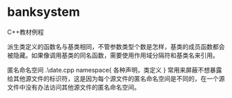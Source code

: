 # banksystem
C++教材例程

派生类定义的函数名与基类相同，不管参数类型个数是怎样，基类的成员函数都会被隐藏。如果像调用基类的同名函数，需要使用作用域分隔符和基类名来引用。

匿名命名空间
.\date.cpp
namespace{
	各种声明，类定义
}
常用来屏蔽不想暴露给其他源文件的标识符，这是因为每个源文件的匿名命名空间是不同的，在一个源文件中没有办法访问其他源文件的匿名命名空间。

